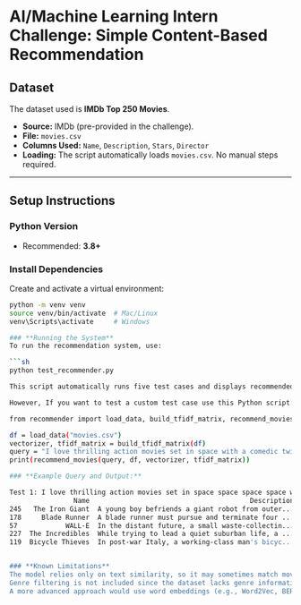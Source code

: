# AI/Machine Learning Intern Challenge: Simple Content-Based Recommendation

## Dataset
The dataset used is **IMDb Top 250 Movies**.

- **Source:** IMDb (pre-provided in the challenge).  
- **File:** `movies.csv`  
- **Columns Used:** `Name`, `Description`, `Stars`, `Director`  
- **Loading:** The script automatically loads `movies.csv`. No manual steps required.

---

## **Setup Instructions**
### **Python Version**
- Recommended: **3.8+**

### **Install Dependencies**
Create and activate a virtual environment:
```sh
python -m venv venv
source venv/bin/activate  # Mac/Linux
venv\Scripts\activate     # Windows

### **Running the System**
To run the recommendation system, use:

```sh
python test_recommender.py

This script automatically runs five test cases and displays recommended movies for each query.

However, If you want to test a custom test case use this Python script:

from recommender import load_data, build_tfidf_matrix, recommend_movies

df = load_data("movies.csv")
vectorizer, tfidf_matrix = build_tfidf_matrix(df)
query = "I love thrilling action movies set in space with a comedic twist."
print(recommend_movies(query, df, vectorizer, tfidf_matrix))

### **Example Query and Output:**

Test 1: I love thrilling action movies set in space space space space with a comedic twist.
                Name                                        Description
245   The Iron Giant  A young boy befriends a giant robot from outer...
178     Blade Runner  A blade runner must pursue and terminate four ...
57            WALL·E  In the distant future, a small waste-collectin...
227  The Incredibles  While trying to lead a quiet suburban life, a ...
119  Bicycle Thieves  In post-war Italy, a working-class man's bicyc...


### **Known Limitations**
The model relies only on text similarity, so it may sometimes match movies with related words but different themes.
Genre filtering is not included since the dataset lacks genre information.
A more advanced approach would use word embeddings (e.g., Word2Vec, BERT) to capture deeper meanings.

